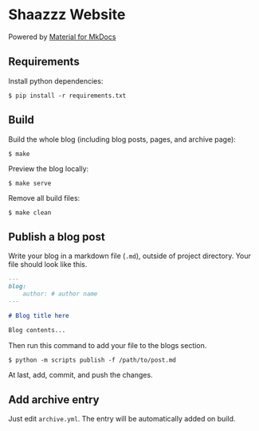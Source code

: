# Shaazzz Website

Powered by [Material for MkDocs](https://github.com/squidfunk/mkdocs-material)

## Requirements

Install python dependencies:

```console
$ pip install -r requirements.txt
```

## Build

Build the whole blog (including blog posts, pages, and archive page):

```console
$ make
```

Preview the blog locally:

```console
$ make serve
```

Remove all build files:

```console
$ make clean
```

## Publish a blog post

Write your blog in a markdown file (`.md`), outside of project directory. Your file should look like this.

```markdown
---
blog:
    author: # author name
---

# Blog title here

Blog contents...
```

Then run this command to add your file to the blogs section.

```console
$ python -m scripts publish -f /path/to/post.md
```

At last, add, commit, and push the changes.

## Add archive entry

Just edit `archive.yml`. The entry will be automatically added on build.
